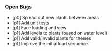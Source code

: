 ### Open Bugs

- [p0] Spread out new plants between areas
- [p1] Add unit tests
- [p1] Fade loading and view
- [p1] Add levels to plants (based on water level)
- [p1] Add valid/invalid plants for themes
- [p1] Improve the initial load sequence
